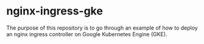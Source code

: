 # nginx-ingress-gke
The purpose of this repository is to go through an example of how to deploy an nginx ingress controller on Google Kubernetes Engine (GKE).
